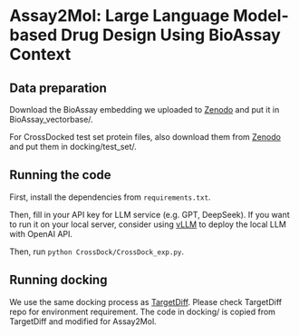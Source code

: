 # Assay2Mol: Large Language Model-based Drug Design Using BioAssay Context

## Data preparation
Download the BioAssay embedding we uploaded to [Zenodo]() and put it in BioAssay_vectorbase/.

For CrossDocked test set protein files, also download them from [Zenodo]() and put them in docking/test_set/.
## Running the code
First, install the dependencies from `requirements.txt`.

Then, fill in your API key for LLM service (e.g. GPT, DeepSeek). If you want to run it on your local server, consider using [vLLM](https://github.com/vllm-project/vllm) to deploy the local LLM with OpenAI API.

Then, run `python CrossDock/CrossDock_exp.py`. 

## Running docking
We use the same docking process as [TargetDiff](https://github.com/guanjq/targetdiff). Please check TargetDiff repo for environment requirement. The code in docking/ is copied from TargetDiff and modified for Assay2Mol.
